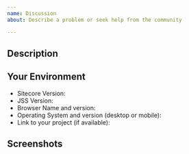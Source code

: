 ```yaml
---
name: Discussion
about: Describe a problem or seek help from the community

---
```


## Description
<!-- A clear and concise description of the issue, and why you consider it to be a bug. -->

## Your Environment
<!--- Include as many relevant details about the environment you experienced the bug in -->
* Sitecore Version:
* JSS Version:
* Browser Name and version:
* Operating System and version (desktop or mobile):
* Link to your project (if available):

## Screenshots
<!-- If applicable, add screenshots to help explain your problem. -->
